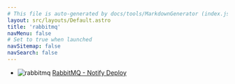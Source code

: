 ```yaml
---
# This file is auto-generated by docs/tools/MarkdownGenerator (index.js)
layout: src/layouts/Default.astro
title: 'rabbitmq'
navMenu: false
# Set to true when launched
navSitemap: false
navSearch: false
---
```


<ul>

<li>

![rabbitmq](https://i.octopus.com/library/step-templates/rabbitmq.png) [RabbitMQ - Notify Deploy](/integrations/rabbitmq/rabbitmq-notify-deploy)

</li>
        
</ul>
